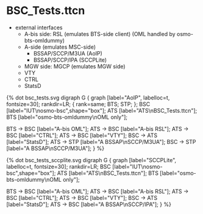 # BSC_Tests.ttcn

* external interfaces
    * A-bis side: RSL (emulates BTS-side client) (OML handled by osmo-bts-omldummy)
    * A-side (emulates MSC-side)
        * BSSAP/SCCP/M3UA (AoIP)
        * BSSAP/SCCP/IPA (SCCPLite)
    * MGW side: MGCP (emulates MGW side)
    * VTY
    * CTRL
    * StatsD

{% dot bsc_tests.svg
digraph G {
  graph [label="AoIP", labelloc=t, fontsize=30];
  rankdir=LR;
  { rank=same; BTS; STP; };
  BSC [label="IUT\nosmo-bsc",shape="box"];
  ATS [label="ATS\nBSC_Tests.ttcn"];
  BTS [label="osmo-bts-omldummy\nOML only"];

  BTS -> BSC [label="A-bis OML"];
  ATS -> BSC [label="A-bis RSL"];
  ATS -> BSC [label="CTRL"];
  ATS -> BSC [label="VTY"];
  BSC -> ATS [label="StatsD"];
  ATS -> STP [label="A BSSAP\nSCCP/M3UA"];
  BSC -> STP [label="A BSSAP\nSCCP/M3UA"];
}
%}

{% dot bsc_tests_sccplite.svg
digraph G {
  graph [label="SCCPLite", labelloc=t, fontsize=30];
  rankdir=LR;
  BSC [label="IUT\nosmo-bsc",shape="box"];
  ATS [label="ATS\nBSC_Tests.ttcn"];
  BTS [label="osmo-bts-omldummy\nOML only"];

  BTS -> BSC [label="A-bis OML"];
  ATS -> BSC [label="A-bis RSL"];
  ATS -> BSC [label="CTRL"];
  ATS -> BSC [label="VTY"];
  BSC -> ATS [label="StatsD"];
  ATS -> BSC [label="A BSSAP\nSCCP/IPA"];
}
%}
